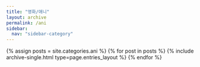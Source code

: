 ```yaml
---
title: "영화/애니"
layout: archive
permalink: /ani
sidebar:
  nav: "sidebar-category"
---
```


{% assign posts = site.categories.ani %}
{% for post in posts %} {% include archive-single.html type=page.entries_layout %} {% endfor %}
